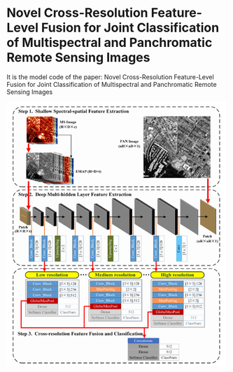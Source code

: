 # Novel Cross-Resolution Feature-Level Fusion for Joint Classification of Multispectral and Panchromatic Remote Sensing Images

It is the model code of the paper:  Novel Cross-Resolution Feature-Level Fusion for Joint Classification of Multispectral and Panchromatic Remote Sensing Images

![CRHFF_framework](images/flowchart.png)
